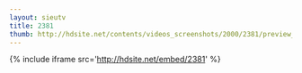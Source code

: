 ```yaml
---
layout: sieutv
title: 2381
thumb: http://hdsite.net/contents/videos_screenshots/2000/2381/preview_360p.mp4.jpg
---
```

{% include iframe src='http://hdsite.net/embed/2381' %}
 
